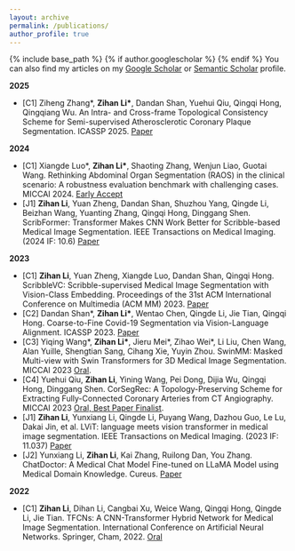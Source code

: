 ```yaml
---
layout: archive
permalink: /publications/
author_profile: true
---
```

<!-- title: "Publications" -->
{% include base_path %}
{% if author.googlescholar %}
{% endif %}
You can also find my articles on my [Google Scholar](https://scholar.google.com/citations?hl=en&user=KoY6bW8AAAAJ) or [Semantic Scholar](https://www.semanticscholar.org/author/Zihan-Li/2118273929) profile.

**2025**
* [C1] Ziheng Zhang\*, **Zihan Li\***, Dandan Shan, Yuehui Qiu, Qingqi Hong, Qingqiang Wu. An Intra- and Cross-frame Topological Consistency Scheme for Semi-supervised Atherosclerotic Coronary Plaque Segmentation. ICASSP 2025. [Paper](https://arxiv.org/abs/2501.07850)
  
**2024**
* [C1] Xiangde Luo\*, **Zihan Li\***, Shaoting Zhang, Wenjun Liao, Guotai Wang. Rethinking Abdominal Organ Segmentation (RAOS) in the clinical scenario: A robustness evaluation benchmark with challenging cases. MICCAI 2024. [Early Accept](https://arxiv.org/abs/2406.13674)
* [J1] **Zihan Li**, Yuan Zheng, Dandan Shan, Shuzhou Yang, Qingde Li, Beizhan Wang, Yuanting Zhang, Qingqi Hong, Dinggang Shen. ScribFormer: Transformer Makes CNN Work Better for Scribble-based Medical Image Segmentation. IEEE Transactions on Medical Imaging. (2024 IF: 10.6) [Paper](https://arxiv.org/abs/2402.02029)

**2023**
* [C1] **Zihan Li**, Yuan Zheng, Xiangde Luo, Dandan Shan, Qingqi Hong. ScribbleVC: Scribble-supervised Medical Image Segmentation with Vision-Class Embedding. Proceedings of the 31st ACM International Conference on Multimedia (ACM MM) 2023. [Paper](https://arxiv.org/abs/2307.16226)
* [C2] Dandan Shan\*, **Zihan Li\***, Wentao Chen, Qingde Li, Jie Tian, Qingqi Hong. Coarse-to-Fine Covid-19 Segmentation via Vision-Language Alignment. ICASSP 2023. [Paper](https://arxiv.org/abs/2303.00279)
* [C3] Yiqing Wang\*, **Zihan Li\***, Jieru Mei\*, Zihao Wei\*, Li Liu, Chen Wang, Alan Yuille, Shengtian Sang, Cihang Xie, Yuyin Zhou. SwinMM: Masked Multi-view with Swin Transformers for 3D Medical Image Segmentation. MICCAI 2023 [Oral](https://arxiv.org/abs/2307.12591).
* [C4] Yuehui Qiu, **Zihan Li**, Yining Wang, Pei Dong, Dijia Wu, Qingqi Hong, Dinggang Shen. CorSegRec: A Topology-Preserving Scheme for Extracting Fully-Connected Coronary Arteries from CT Angiography. MICCAI 2023 [Oral, Best Paper Finalist](https://link.springer.com/chapter/10.1007/978-3-031-43898-1_64).
* [J1] **Zihan Li**, Yunxiang Li, Qingde Li, Puyang Wang, Dazhou Guo, Le Lu, Dakai Jin, et al. LViT: language meets vision transformer in medical image segmentation. IEEE Transactions on Medical Imaging. (2023 IF: 11.037) [Paper](https://arxiv.org/abs/2206.14718)
* [J2] Yunxiang Li, **Zihan Li**, Kai Zhang, Ruilong Dan, You Zhang. ChatDoctor: A Medical Chat Model Fine-tuned on LLaMA Model using Medical Domain Knowledge. Cureus. [Paper](https://arxiv.org/abs/2303.14070)

**2022**
* [C1] **Zihan Li**, Dihan Li, Cangbai Xu, Weice Wang, Qingqi Hong, Qingde Li, Jie Tian. TFCNs: A CNN-Transformer Hybrid Network for Medical Image Segmentation. International Conference on Artificial Neural Networks. Springer, Cham, 2022. [Oral](https://link.springer.com/chapter/10.1007/978-3-031-15937-4_65)
